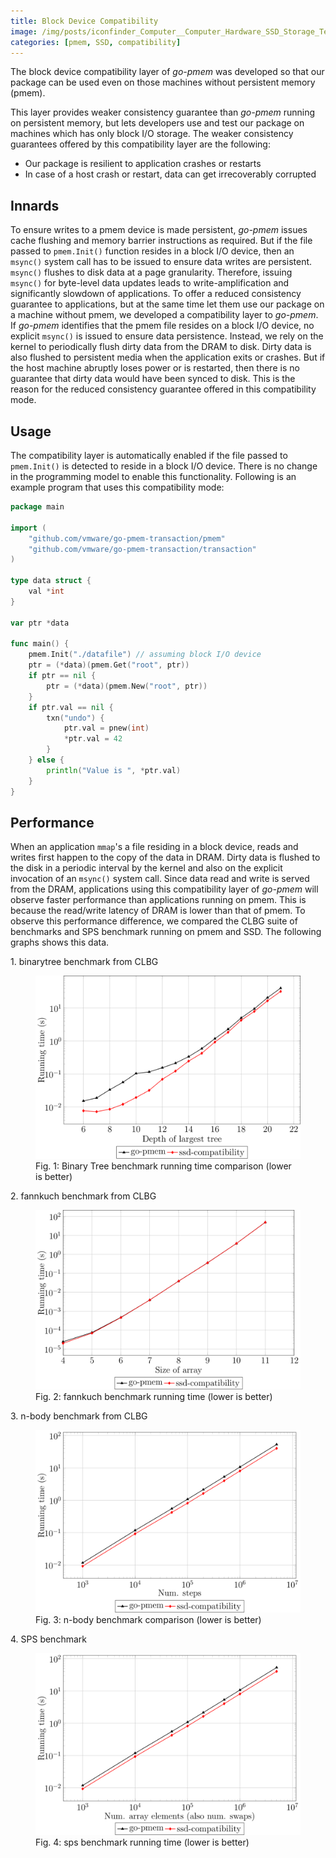 ```yaml
---
title: Block Device Compatibility
image: /img/posts/iconfinder_Computer__Computer_Hardware_SSD_Storage_Technology_4064142.png
categories: [pmem, SSD, compatibility]
---
```


The block device compatibility layer of *go-pmem* was developed so that
our package can be used even on those machines without persistent memory (pmem).

This layer provides weaker consistency guarantee than *go-pmem* running on
persistent memory, but lets developers use and test our package on machines
which has only block I/O storage. The weaker consistency guarantees offered by
this compatibility layer are the following:
* Our package is resilient to application crashes or restarts
* In case of a host crash or restart, data can get irrecoverably corrupted

## Innards

To ensure writes to a pmem device is made persistent, *go-pmem* issues cache
flushing and memory barrier instructions as required. But if the file passed to
```pmem.Init()``` function resides in a block I/O device, then an ```msync()```
system call has to be issued to ensure data writes are persistent. ```msync()```
flushes to disk data at a page granularity. Therefore, issuing ```msync()``` for
byte-level data updates leads to write-amplification and significantly slowdown
of applications. To offer a reduced consistency guarantee to applications,
but at the same time let them use our package on a machine without pmem, we
developed a compatibility layer to *go-pmem*. If *go-pmem* identifies that the
pmem file resides on a block I/O device, no explicit ```msync()``` is issued to
ensure data persistence. Instead, we rely on the kernel to periodically flush
dirty data from the DRAM to disk. Dirty data is also flushed to persistent media
when the application exits or crashes. But if the host machine abruptly loses
power or is restarted, then there is no guarantee that dirty data would have 
been synced to disk. This is the reason for the reduced consistency guarantee 
offered in this compatibility mode.

## Usage

The compatibility layer is automatically enabled if the file passed to
```pmem.Init()``` is detected to reside in a block I/O device. There is no
change in the programming model to enable this functionality. Following is an
example program that uses this compatibility mode:

```go
package main

import (
	"github.com/vmware/go-pmem-transaction/pmem"
	"github.com/vmware/go-pmem-transaction/transaction"
)

type data struct {
	val *int
}

var ptr *data

func main() {
	pmem.Init("./datafile") // assuming block I/O device
	ptr = (*data)(pmem.Get("root", ptr))
	if ptr == nil {
		ptr = (*data)(pmem.New("root", ptr))
	}
	if ptr.val == nil {
		txn("undo") {
			ptr.val = pnew(int)
			*ptr.val = 42
		}
	} else {
		println("Value is ", *ptr.val)
	}
}
```

## Performance

When an application `mmap`'s a file residing in a block device, reads and writes
first happen to the copy of the data in DRAM. Dirty data is flushed to the disk
in a periodic interval by the kernel and also on the explicit invocation of an
`msync()` system call. Since data read and write is served from the DRAM,
applications using this compatibility layer of *go-pmem* will observe faster
performance than applications running on pmem. This is because the read/write
latency of DRAM is lower than that of pmem. To observe this performance
difference, we compared the CLBG suite of benchmarks and SPS benchmark running
on pmem and SSD. The following graphs shows this data.

1\. binarytree benchmark from CLBG

<figure>
<img src="../img/tikz-compatibility/binarytree.svg"/>
<figcaption>Fig. 1: Binary Tree benchmark running time comparison (lower is better)</figcaption>
</figure>

2\. fannkuch benchmark from CLBG

<figure>
<img src="../img/tikz-compatibility/fannkuch.svg"/>
<figcaption>Fig. 2: fannkuch benchmark running time (lower is better)</figcaption>
</figure>

3\. n-body benchmark from CLBG

<figure>
<img src="../img/tikz-compatibility/n-body.svg"/>
<figcaption>Fig. 3: n-body benchmark comparison (lower is better)</figcaption>
</figure>

4\. SPS benchmark

<figure>
<img src="../img/tikz-compatibility/sps.svg"/>
<figcaption>Fig. 4: sps benchmark running time (lower is better)</figcaption>
</figure>

